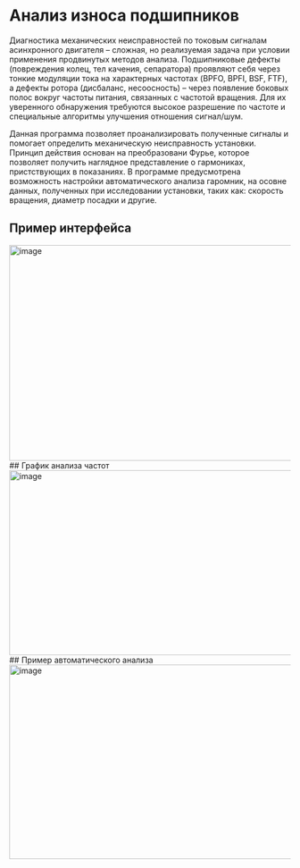 # Анализ износа подшипников
Диагностика механических неисправностей по токовым сигналам асинхронного двигателя – сложная, но реализуемая задача при условии применения продвинутых методов анализа. Подшипниковые дефекты (повреждения колец, тел качения, сепаратора) проявляют себя через тонкие модуляции тока на характерных частотах (BPFO, BPFI, BSF, FTF), а дефекты ротора (дисбаланс, несоосность) – через появление боковых полос вокруг частоты питания, связанных с частотой вращения. Для их уверенного обнаружения требуются высокое разрешение по частоте и специальные алгоритмы улучшения отношения сигнал/шум. 

Данная программа позволяет проанализировать полученные сигналы и помогает определить механическую неисправность установки. Принцип действия основан на преобразовани Фурье, которое позволяет получить наглядное представление о гармониках, пристствующих в показаниях. В программе предусмотрена возможность настройки автоматического анализа гаромник, на осовне данных, полученных при исследовании установки, таких как: скорость вращения, диаметр посадки и другие.
## Пример интерфейса
<img width="786" height="386" alt="image" src="https://github.com/user-attachments/assets/13c42516-8ffd-446f-80eb-f9e01a585be8" />
## График анализа частот
<img width="716" height="331" alt="image" src="https://github.com/user-attachments/assets/90819514-1aec-4ef6-922d-6d60a7acadf1" />
## Пример автоматического анализа
<img width="751" height="348" alt="image" src="https://github.com/user-attachments/assets/e7ab6800-b167-429f-90a0-4b489bbe2963" />
